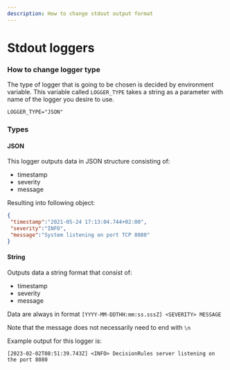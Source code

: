 ```yaml
---
description: How to change stdout output format
---
```


# Stdout loggers

### How to change logger type&#x20;

The type of logger that is going to be chosen is decided by environment variable. This variable  called `LOGGER_TYPE` takes a string as a parameter with name of the logger you desire to use.

```
LOGGER_TYPE="JSON"
```

### Types

#### JSON

This logger outputs data in JSON structure consisting of:&#x20;

* timestamp&#x20;
* severity
* message

Resulting into following object:

```json
{
 "timestamp":"2021-05-24 17:13:04.744+02:00",
 "severity":"INFO",
 "message":"System listening on port TCP 8080"
}
```

#### String

Outputs data a string format that consist of:

* timestamp&#x20;
* severity
* message

Data are always in format `[YYYY-MM-DDTHH:mm:ss.sssZ] <SEVERITY> MESSAGE`

Note that the message does not necessarily need to end with `\n`

Example output for this logger is:

```
[2023-02-02T08:51:39.743Z] <INFO> DecisionRules server listening on the port 8080
```

